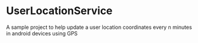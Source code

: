 # UserLocationService

A sample project to help update a user location coordinates every n minutes in android devices using GPS
